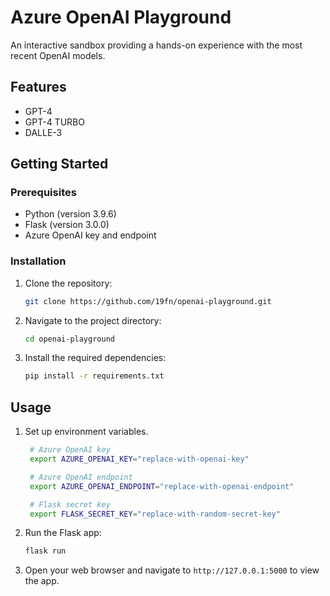 # Azure OpenAI Playground

An interactive sandbox providing a hands-on experience with the most recent OpenAI models.

## Features

- GPT-4
- GPT-4 TURBO
- DALLE-3

## Getting Started

### Prerequisites

- Python (version 3.9.6)
- Flask (version 3.0.0)
- Azure OpenAI key and endpoint

### Installation

1. Clone the repository:

    ```bash
    git clone https://github.com/19fn/openai-playground.git
    ```

2. Navigate to the project directory:

    ```bash
    cd openai-playground
    ```

3. Install the required dependencies:

    ```bash
    pip install -r requirements.txt
    ```

## Usage

1. Set up environment variables.
     ```bash
      # Azure OpenAI key
      export AZURE_OPENAI_KEY="replace-with-openai-key"
     
      # Azure OpenAI endpoint
      export AZURE_OPENAI_ENDPOINT="replace-with-openai-endpoint"

      # Flask secret key
      export FLASK_SECRET_KEY="replace-with-random-secret-key"
     ```

2. Run the Flask app:

    ```bash
    flask run
    ```

3. Open your web browser and navigate to `http://127.0.0.1:5000` to view the app.
